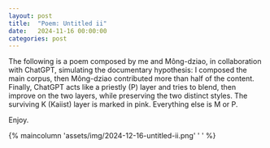 ```yaml
---
layout: post
title:  "Poem: Untitled ii"
date:   2024-11-16 00:00:00
categories: post
---
```

<!--more-->

The following is a poem composed by me and Mông-dziao, in collaboration with ChatGPT, simulating the documentary hypothesis: I composed the main corpus, then Mông-dziao contributed more than half of the content. Finally, ChatGPT acts like a priestly (P) layer and tries to blend, then improve on the two layers, while preserving the two distinct styles. The surviving K (Kaiist) layer is marked in pink. Everything else is M or P.  

Enjoy.  

{% maincolumn 'assets/img/2024-12-16-untitled-ii.png' ' ' %}